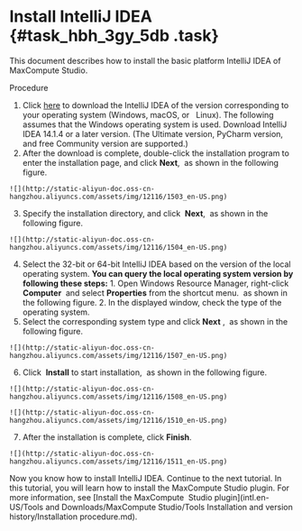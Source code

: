 # Install IntelliJ IDEA {#task_hbh_3gy_5db .task}

This document describes how to install the basic platform IntelliJ IDEA of MaxCompute Studio.

Procedure

1.   Click [here](https://www.jetbrains.com/idea/?spm=5176.doc50889.2.1.0ohIYs) to download the IntelliJ IDEA of the version corresponding to your operating system \(Windows, macOS, or   Linux\). The following assumes that the Windows operating system is used. Download IntelliJ IDEA 14.1.4 or a later version. \(The Ultimate version, PyCharm version, and free Community version are supported.\)
2.   After the download is complete, double-click the installation program to enter the installation page, and click **Next**,  as shown in the following figure. 

    ![](http://static-aliyun-doc.oss-cn-hangzhou.aliyuncs.com/assets/img/12116/1503_en-US.png)

3.   Specify the installation directory, and click  **Next**,  as shown in the following figure.  

    ![](http://static-aliyun-doc.oss-cn-hangzhou.aliyuncs.com/assets/img/12116/1504_en-US.png)

4.   Select the 32-bit or 64-bit IntelliJ IDEA based on the version of the local operating system. **You can query the local operating system version by following these steps:** 
    1.   Open Windows Resource Manager, right-click **Computer**  and select **Properties** from the shortcut menu.  as shown in the following figure. 
    2.   In the displayed window, check the type of the operating system. 
5.   Select the corresponding system type and click **Next** ,  as shown in the following figure. 

    ![](http://static-aliyun-doc.oss-cn-hangzhou.aliyuncs.com/assets/img/12116/1507_en-US.png)

6.   Click  **Install** to start installation,  as shown in the following figure. 

    ![](http://static-aliyun-doc.oss-cn-hangzhou.aliyuncs.com/assets/img/12116/1508_en-US.png)

    ![](http://static-aliyun-doc.oss-cn-hangzhou.aliyuncs.com/assets/img/12116/1510_en-US.png)

7.   After the installation is complete, click **Finish**. 

    ![](http://static-aliyun-doc.oss-cn-hangzhou.aliyuncs.com/assets/img/12116/1511_en-US.png)


Now you know how to install IntelliJ IDEA. Continue to the next tutorial. In this tutorial, you will learn how to install the MaxCompute Studio plugin. For more information, see [Install the MaxCompute  Studio plugin](intl.en-US/Tools and Downloads/MaxCompute Studio/Tools Installation and version history/Installation procedure.md).

